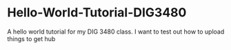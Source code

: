 # Hello-World-Tutorial-DIG3480
A hello world tutorial for my DIG 3480 class. I want to test out how to upload things to get hub
